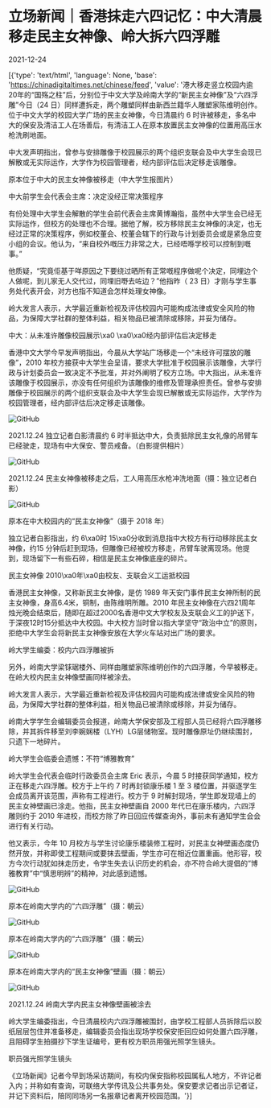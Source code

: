 # 立场新闻｜香港抹走六四记忆：中大清晨移走民主女神像、岭大拆六四浮雕

2021-12-24

[{'type': 'text/html', 'language': None, 'base': 'https://chinadigitaltimes.net/chinese/feed', 'value': '港大移走竖立校园内逾20年的“国殇之柱”后，分别位于中文大学及岭南大学的“新民主女神像”及“六四浮雕”今日（24 日）同样遭拆走，两个雕塑同样由新西兰籍华人雕塑家陈维明创作。位于中文大学的校园大学广场的民主女神像，今日清晨约 6 时许被移走，多名中大的保安及清洁工人在场善后，有清洁工人在原本放置民主女神像的位置用高压水枪洗刷地面。

中大发声明指出，曾参与安排雕像于校园展示的两个组织支联会及中大学生会现已解散或无实际运作，大学作为校园管理者，经内部评估后决定移走该雕像。

原本位于中大的民主女神像被移走（中大学生报图片）

中大前学生会代表会主席：决定没经正常决策程序

有份处理中大学生会解散的学生会前代表会主席黄博瀚指，虽然中大学生会已经无实际运作，但校方的处理也不合理。据他了解，校方移除民主女神像的决定，也无经过正常的决策程序，例如校董会、校董会辖下的行政与计划委员会或是紧急应变小组的会议。他认为，“来自校外嘅压力非常之大，已经唔喺学校可以控制到嘅事。”

他质疑，“究竟佢基于咩原因之下要绕过晒所有正常嘅程序做呢个决定，同埋边个人做呢，到儿家无人交代过，同埋旧嘢去咗边？”他指昨（ 23 日）才刚与学生事务处代表开会，对方也指不知道会怎样处理女神像。

岭大发言人表示，大学最近重新检视及评估校园内可能构成法律或安全风险的物品，为保障大学社群的整体利益，相关物品已被清除或移除，并妥为储存。

中大：从未准许雕像校园展示\xa0 \xa0\xa0经内部评估后决定移走

香港中文大学今早发声明指出，今晨从大学站广场移走一个“未经许可摆放的雕像”，2010 年校方接获中大学生会呈请，要求大学批准于校园展示该雕像，大学行政与计划委员会一致决定不予批准，并对外阐明了校方立场。中大指出，从未准许该雕像于校园展示，亦没有任何组织为该雕像的维修及管理承担责任。曾参与安排雕像于校园展示的两个组织支联会及中大学生会现已解散或无实际运作，大学作为校园管理者，经内部评估后决定移走该雕像。

![GitHub](https://assets.thestandnews.com/media/photos/269692850_4513062622082364_2522943079171515744_n.jpg)

2021.12.24 独立记者白影清晨约 6 时半抵达中大，负责抵除民主女礼像的吊臂车已经驶走，现场有中大保安、警员戒备。（白影提供相片）

![GitHub](https://assets.thestandnews.com/media/photos/269822991_4513062505415709_9104336674580814722_n.jpg)

2021.12.24 民主女神像被移走之后，工人用高压水枪冲洗地面（摄：独立记者白影）

![GitHub](https://assets.thestandnews.com/media/photos/28514757_10214015480435369_5259087082121831344_o.jpg)

原本在中大校园内的“民主女神像”（摄于 2018 年）

独立记者白影指出，约 6\xa0时 15\xa0分收到消息指中大校方有行动移除民主女神像，约15 分钟后赶到现场，但雕像已经被校方移走，吊臂车驶离现场。他提到，现场留下一有些石碎，相信是民主女神像底座的碎片。

民主女神像 2010\xa0年\xa0由校友、支联会义工运抵校园

香港民主女神像，又称新民主女神像，是仿 1989 年天安门事件民主女神所制的民主女神像，身高6.4米，铜制，由陈维明所雕。2010 年民主女神像在六四21周年烛光晚会结束后，随即在超过2000名香港中文大学校友及支联会义工的护送下，于深夜12时15分抵达中大校园。中大校方当时曾以指大学坚守“政治中立”的原则，拒绝中大学生会将新民主女神像安放在大学火车站对出广场的要求。

岭大学生编委：校内六四浮雕被拆

另外，岭南大学梁𨱇琚楼外、同样由雕塑家陈维明创作的六四浮雕，今早被移走。在岭大校内民主女神像壁画同样被涂去。

岭大发言人表示，大学最近重新检视及评估校园内可能构成法律或安全风险的物品，为保障大学社群的整体利益，相关物品已被清除或移除，并妥为储存。

岭南大学学生会编辑委员会报道，岭南大学保安部及工程部人员已经将六四浮雕移除，并其拆件移至刘李婉娴楼（LYH）LG层储物室。现时雕像原址仍继续围封，只遗下一地碎片。

岭大学生会临委会遗憾：不符“博雅教育”

岭大学生会代表会临时行政委员会主席 Eric 表示，今晨 5 时接获同学通知，校方正在移走六四浮雕。校方于上午约 7 时再封锁康乐楼 1 至 3 楼位置，并驱逐学生会成员离开该范围，声称有工程进行。校方于 9 时解封现场，学生即发现墙上的民主女神壁画已涂走。他指，民主女神壁画自 2000 年代已在康乐楼内，六四浮雕则约于 2010 年进校，而校方除了昨日回应传媒查询外，事前未有通知学生会会进行有关行动。

他又表示，今年 10 月校方与学生讨论康乐楼装修工程时，对民主女神壁画态度仍然开放，并称即使工程期间或要抹去壁画，学生亦可在相近位置重画。他形容，校方今次行动犹如抹走历史，令学生失去认识历史的机会，亦不符合岭大提倡的“博雅教育”中“慎思明辨”的精神，对此感到遗憾。

![GitHub](https://assets.thestandnews.com/media/photos/64a.png)

原本在岭南大学内的“六四浮雕”（摄：朝云）

![GitHub](https://assets.thestandnews.com/media/photos/64b.png)

原本在岭南大学内的“六四浮雕”（摄：朝云）

![GitHub](https://assets.thestandnews.com/media/photos/64c.png)

原本在岭南大学内的“民主女神像”壁画（摄：朝云）

![GitHub](https://assets.thestandnews.com/media/photos/269523197_10161930969573298_3464720734164666176_n.jpg)

2021.12.24 岭南大学内民主女神像壁画被涂去

岭大学生编委指出，今日清晨校内六四浮雕被围封，由学校工程部人员拆除后以胶纸层层包住并准备移走，编辑委员会指出现场学校保安拒回应如何处置六四浮雕，且阻碍学生拍摄抄下学生证编号，更有校方职员用强光照学生镜头。

职员强光照学生镜头

《立场新闻》记者今早到场采访期间，有校内保安指称校园属私人地方，不许记者入内；并称如有查询，可联络大学传讯及公共事务处。保安要求记者出示记者证，并记下资料后，陪同同场另一名报章记者离开校园范围。'}]